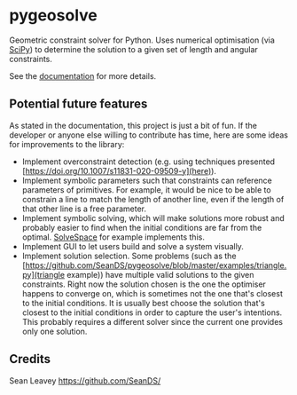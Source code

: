 # pygeosolve
Geometric constraint solver for Python. Uses numerical optimisation (via
[SciPy](http://www.scipy.org/)) to determine the solution to a given set of length and
angular constraints.

See the [documentation](https://seands.github.io/pygeosolve/) for more details.

## Potential future features
As stated in the documentation, this project is just a bit of fun. If the developer or
anyone else willing to contribute has time, here are some ideas for improvements to the
library:

- Implement overconstraint detection (e.g. using techniques presented
  [https://doi.org/10.1007/s11831-020-09509-y](here)).
- Implement symbolic parameters such that constraints can reference parameters of
  primitives. For example, it would be nice to be able to constrain a line to match the
  length of another line, even if the length of that other line is a free parameter.
- Implement symbolic solving, which will make solutions more robust and probably easier
  to find when the initial conditions are far from the optimal.
  [SolveSpace](https://solvespace.com/index.pl) for example implements this.
- Implement GUI to let users build and solve a system visually.
- Implement solution selection. Some problems (such as the
  [https://github.com/SeanDS/pygeosolve/blob/master/examples/triangle.py](triangle
  example)) have multiple valid solutions to the given constraints. Right now the
  solution chosen is the one the optimiser happens to converge on, which is sometimes
  not the one that's closest to the initial conditions. It is usually best choose the
  solution that's closest to the initial conditions in order to capture the user's
  intentions. This probably requires a different solver since the current one provides
  only one solution.

## Credits
Sean Leavey
https://github.com/SeanDS/
